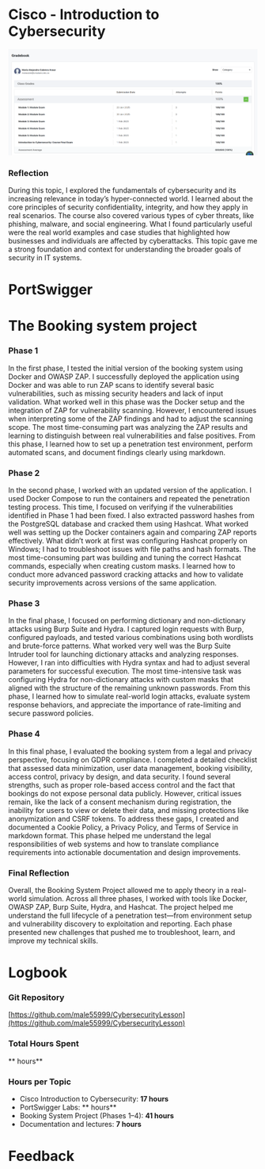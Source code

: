 # Cisco - Introduction to Cybersecurity
![Cisco Certificate Screenshot](https://github.com/male55999/CybersecurityLesson/blob/d0e6d10631924bfdfb7281e6714260d80e8a0f50/Cisco%20screenshot%20.png)
### Reflection
During this topic, I explored the fundamentals of cybersecurity and its increasing relevance in today’s hyper-connected world. I learned about the core principles of security confidentiality, integrity, and how they apply in real scenarios. The course also covered various types of cyber threats, like phishing, malware, and social engineering. What I found particularly useful were the real world examples and case studies that highlighted how businesses and individuals are affected by cyberattacks. This topic gave me a strong foundation and context for understanding the broader goals of security in IT systems.

# PortSwigger
# The Booking system project
### Phase 1
In the first phase, I tested the initial version of the booking system using Docker and OWASP ZAP. I successfully deployed the application using Docker and was able to run ZAP scans to identify several basic vulnerabilities, such as missing security headers and lack of input validation. What worked well in this phase was the Docker setup and the integration of ZAP for vulnerability scanning. However, I encountered issues when interpreting some of the ZAP findings and had to adjust the scanning scope. The most time-consuming part was analyzing the ZAP results and learning to distinguish between real vulnerabilities and false positives. From this phase, I learned how to set up a penetration test environment, perform automated scans, and document findings clearly using markdown.
### Phase 2
In the second phase, I worked with an updated version of the application. I used Docker Compose to run the containers and repeated the penetration testing process. This time, I focused on verifying if the vulnerabilities identified in Phase 1 had been fixed. I also extracted password hashes from the PostgreSQL database and cracked them using Hashcat. What worked well was setting up the Docker containers again and comparing ZAP reports effectively. What didn’t work at first was configuring Hashcat properly on Windows; I had to troubleshoot issues with file paths and hash formats. The most time-consuming part was building and tuning the correct Hashcat commands, especially when creating custom masks. I learned how to conduct more advanced password cracking attacks and how to validate security improvements across versions of the same application.
### Phase 3
In the final phase, I focused on performing dictionary and non-dictionary attacks using Burp Suite and Hydra. I captured login requests with Burp, configured payloads, and tested various combinations using both wordlists and brute-force patterns. What worked very well was the Burp Suite Intruder tool for launching dictionary attacks and analyzing responses. However, I ran into difficulties with Hydra syntax and had to adjust several parameters for successful execution. The most time-intensive task was configuring Hydra for non-dictionary attacks with custom masks that aligned with the structure of the remaining unknown passwords. From this phase, I learned how to simulate real-world login attacks, evaluate system response behaviors, and appreciate the importance of rate-limiting and secure password policies.
### Phase 4  
In this final phase, I evaluated the booking system from a legal and privacy perspective, focusing on GDPR compliance. I completed a detailed checklist that assessed data minimization, user data management, booking visibility, access control, privacy by design, and data security. I found several strengths, such as proper role-based access control and the fact that bookings do not expose personal data publicly. However, critical issues remain, like the lack of a consent mechanism during registration, the inability for users to view or delete their data, and missing protections like anonymization and CSRF tokens. To address these gaps, I created and documented a Cookie Policy, a Privacy Policy, and Terms of Service in markdown format. This phase helped me understand the legal responsibilities of web systems and how to translate compliance requirements into actionable documentation and design improvements.
### Final Reflection
Overall, the Booking System Project allowed me to apply theory in a real-world simulation. Across all three phases, I worked with tools like Docker, OWASP ZAP, Burp Suite, Hydra, and Hashcat. The project helped me understand the full lifecycle of a penetration test—from environment setup and vulnerability discovery to exploitation and reporting. Each phase presented new challenges that pushed me to troubleshoot, learn, and improve my technical skills.

# Logbook
### Git Repository
[https://github.com/male55999/CybersecurityLesson](https://github.com/male55999/CybersecurityLesson)

### Total Hours Spent
** hours**

### Hours per Topic
- Cisco Introduction to Cybersecurity: **17 hours**  
- PortSwigger Labs: ** hours**  
- Booking System Project (Phases 1–4): **41 hours**  
- Documentation and lectures: **7 hours**

# Feedback

